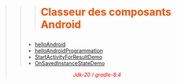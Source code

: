 >>> # <p style="color: #ff5200">Classeur des composants Android</p>
>> - [helloAndroid](https://github.com/hbouaraour/ClasseurAndroid/tree/master/helloAndroid)
>> - [helloAndroidProgrammation](https://github.com/hbouaraour/ClasseurAndroid/tree/master/helloAndroidProgrammatique)
>> - [StartActivityForResultDemo](https://github.com/hbouaraour/ClasseurAndroid/tree/master/StartActivityForResultDemo)
>> - [OnSavedInstanceStateDemo](https://github.com/hbouaraour/ClasseurAndroid/tree/master/OnSavedInstanceStateDemo)
> <p align="center" style="color: #ff0000"><i>Jdk-20 / gradle-8.4</i></p>
